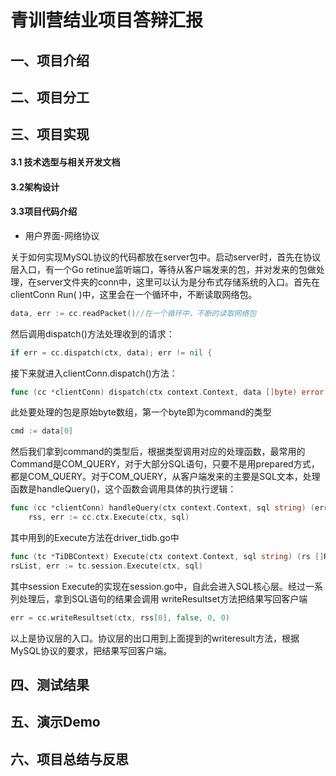 # **青训营结业项目答辩汇报**

## 一、项目介绍









## 二、项目分工











## 三、项目实现

#### 3.1 技术选型与相关开发文档

















#### 3.2架构设计



















#### 3.3项目代码介绍

- 用户界面-网络协议

关于如何实现MySQL协议的代码都放在server包中。启动server时，首先在协议层入口，有一个Go retinue监听端口，等待从客户端发来的包，并对发来的包做处理，在server文件夹的conn中，这里可以认为是分布式存储系统的入口。首先在clientConn Run( )中，这里会在一个循环中，不断读取网络包。

```go
data, err := cc.readPacket()//在一个循环中，不断的读取网络包
```

然后调用dispatch()方法处理收到的请求：

```go
if err = cc.dispatch(ctx, data); err != nil {
```

接下来就进入clientConn.dispatch()方法：

```go
func (cc *clientConn) dispatch(ctx context.Context, data []byte) error {
```

此处要处理的包是原始byte数组，第一个byte即为command的类型

```go
cmd := data[0]
```

然后我们拿到command的类型后，根据类型调用对应的处理函数，最常用的Command是COM_QUERY，对于大部分SQL语句，只要不是用prepared方式，都是COM_QUERY。对于COM_QUERY，从客户端发来的主要是SQL文本，处理函数是handleQuery()，这个函数会调用具体的执行逻辑：	

```go
func (cc *clientConn) handleQuery(ctx context.Context, sql string) (err error) {
    rss, err := cc.ctx.Execute(ctx, sql)
```

其中用到的Execute方法在driver_tidb.go中

```go
func (tc *TiDBContext) Execute(ctx context.Context, sql string) (rs []ResultSet, err error) {
rsList, err := tc.session.Execute(ctx, sql)
```

其中session Execute的实现在session.go中，自此会进入SQL核心层。经过一系列处理后，拿到SQL语句的结果会调用 writeResultset方法把结果写回客户端

```go
err = cc.writeResultset(ctx, rss[0], false, 0, 0)
```

以上是协议层的入口。协议层的出口用到上面提到的writeresult方法，根据MySQL协议的要求，把结果写回客户端。






























## 四、测试结果



























## 五、演示Demo



































## 六、项目总结与反思




